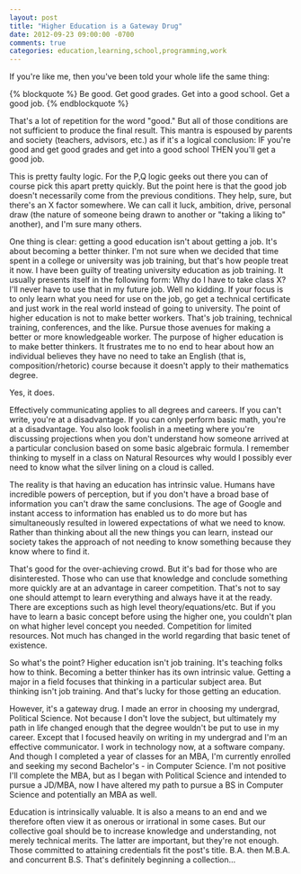 ```yaml
---
layout: post
title: "Higher Education is a Gateway Drug"
date: 2012-09-23 09:00:00 -0700
comments: true
categories: education,learning,school,programming,work
---
```

If you're like me, then you've been told your whole life the same thing:

{% blockquote %}
Be good. Get good grades. Get into a good school. Get a good job.
{% endblockquote %}

That's a lot of repetition for the word "good." But all of those conditions are
not sufficient to produce the final result. This mantra is espoused by parents
and society (teachers, advisors, etc.) as if it's a logical conclusion:
IF you're good and get good grades and get into a good school  THEN you'll get a 
good job.
<!--more-->
This is pretty faulty logic. For the P,Q logic geeks out there you can of course
pick this apart pretty quickly. But the point here is that the good job doesn't
necessarily come from the previous conditions. They help, sure, but there's an X
factor somewhere. We can call it luck, ambition, drive, personal draw (the
nature of someone being drawn to another or "taking a liking to" another), and
I'm sure many others.

One thing is clear: getting a good education isn't about getting a job. It's
about becoming a better thinker. I'm not sure when we decided that time spent in
a college or university was job training, but that's how people treat it now. I
have been guilty of treating university education as job training. It usually
presents itself in the following form:
Why do I have to take class X? I'll never have to use that in my future job.
Well no kidding. If your focus is to only learn what you need for use on the
job, go get a technical certificate and just work in the real world instead of
going to university. The point of higher education is not to make better
workers. That's job training, technical training, conferences, and the like.
Pursue those avenues for making a better or more knowledgeable worker. The
purpose of higher education is to make better thinkers. It frustrates me to no
end to hear about how an individual believes they have no need to take an
English (that is, composition/rhetoric) course because it doesn't apply to their
mathematics degree.

Yes, it does.

Effectively communicating applies to all degrees and careers. If you can't
write, you're at a disadvantage. If you can only perform basic math, you're at a
disadvantage. You also look foolish in a meeting where you're discussing
projections when you don't understand how someone arrived at a particular
conclusion based on some basic algebraic formula. I remember thinking to myself
in a class on Natural Resources why would I possibly ever need to know what the
silver lining on a cloud is called.

The reality is that having an education has intrinsic value. Humans have
incredible powers of perception, but if you don't have a broad base of
information you can't draw the same conclusions. The age of Google and instant
access to information has enabled us to do more but has simultaneously resulted
in lowered expectations of what we need to know. Rather than thinking about all
the new things you can learn, instead our society takes the approach of not
needing to know something because they know where to find it.

That's good for the over-achieving crowd. But it's bad for those who are
disinterested. Those who can use that knowledge and conclude something more
quickly are at an advantage in career competition. That's not to say one should
attempt to learn everything and always have it at the ready. There are
exceptions such as high level theory/equations/etc. But if you have to learn a
basic concept before using the higher one, you couldn't plan on what higher
level concept you needed. Competition for limited resources. Not much has
changed in the world regarding that basic tenet of existence.

So what's the point? Higher education isn't job training. It's teaching folks
how to think. Becoming a better thinker has its own intrinsic value. Getting a
major in a field focuses that thinking in a particular subject area. But
thinking isn't job training. And that's lucky for those getting an education.

However, it's a gateway drug. I made an error in choosing my undergrad,
Political Science. Not because I don't love the subject, but ultimately my path
in life changed enough that the degree wouldn't be put to use in my career.
Except that I focused heavily on writing in my undergrad and I'm an effective
communicator. I work in technology now, at a software company. And though I
completed a year of classes for an MBA, I'm currently enrolled and seeking my
second Bachelor's - in Computer Science. I'm not positive I'll complete the MBA,
but as I began with Political Science and intended to pursue a JD/MBA, now I
have altered my path to pursue a BS in Computer Science and potentially an MBA
as well.

Education is intrinsically valuable. It is also a means to an end and we
therefore often view it as onerous or irrational in some cases. But our
collective goal should be to increase knowledge and understanding, not merely
technical merits. The latter are important, but they're not enough. Those
committed to attaining credentials fit the post's title. B.A. then M.B.A. and
concurrent B.S. That's definitely beginning a collection...
